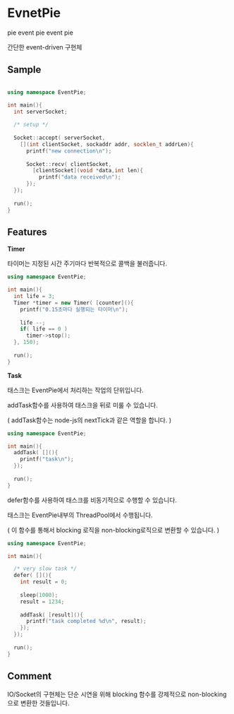 EvnetPie
========

pie event pie event pie


간단한 event-driven 구현체

Sample
----
```C++

using namespace EventPie;

int main(){
  int serverSocket;
  
  /* setup */
  
  Socket::accept( serverSocket,
    [](int clientSocket, sockaddr addr, socklen_t addrLen){
      printf("new connection\n");
      
      Socket::recv( clientSocket,
        [clientSocket](void *data,int len){
          printf("data received\n");
      });
  });
  
  run();  
}
```

Features
----

__Timer__

타이머는 지정된 시간 주기마다 반복적으로 콜백을 불러줍니다.

```C++
using namespace EventPie;

int main(){
  int life = 3;
  Timer *timer = new Timer( [counter](){
    printf("0.15초마다 실행되는 타이머\n");
    
    life --;
    if( life == 0 )
      timer->stop();
  }, 150);
  
  run();
}
```

__Task__

태스크는 EventPie에서 처리하는 작업의 단위입니다.



addTask함수를 사용하여 태스크을 뒤로 미룰 수 있습니다.

( addTask함수는 node-js의 nextTick과 같은 역할을 합니다. )
```C++
using namespace EventPie;

int main(){
  addTask( [](){
    printf("task\n");
  });
  
  run();
}
```

defer함수를 사용하여 태스크를 비동기적으로 수행할 수 있습니다.

태스크는 EventPie내부의 ThreadPool에서 수행됩니다.

( 이 함수를 통해서 blocking 로직을 non-blocking로직으로 변환할 수 있습니다. )
```C++
using namespace EventPie;

int main(){

  /* very slow task */
  defer( [](){
    int result = 0;
    
    sleep(1000);
    result = 1234;
    
    addTask( [result](){
      printf("task completed %d\n", result);
    });
  });
  
  run();
}
```

Comment
----

IO/Socket의 구현체는 단순 시연을 위해 blocking 함수를 강제적으로 non-blocking으로 변환한 것들입니다.
